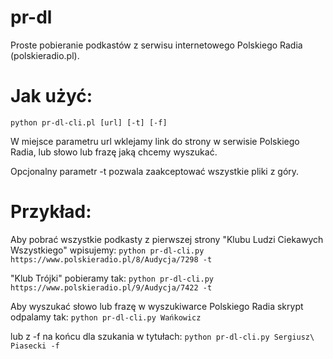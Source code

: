 pr-dl
=====

Proste pobieranie podkastów z serwisu internetowego Polskiego Radia (polskieradio.pl).

Jak użyć:
====

```python pr-dl-cli.pl [url] [-t] [-f]```

W miejsce parametru url wklejamy link do strony w serwisie Polskiego Radia, lub słowo lub frazę jaką chcemy wyszukać.

Opcjonalny parametr -t pozwala zaakceptować wszystkie pliki z góry.

Przykład:
====

Aby pobrać wszystkie podkasty z pierwszej strony "Klubu Ludzi Ciekawych Wszystkiego" wpisujemy:
```python pr-dl-cli.py https://www.polskieradio.pl/8/Audycja/7298 -t```

"Klub Trójki" pobieramy tak:
```python pr-dl-cli.py https://www.polskieradio.pl/9/Audycja/7422 -t```

Aby wyszukać słowo lub frazę w wyszukiwarce Polskiego Radia skrypt odpalamy tak:
```python pr-dl-cli.py Wańkowicz```

lub z -f na końcu dla szukania w tytułach:
```python pr-dl-cli.py Sergiusz\ Piasecki -f```
